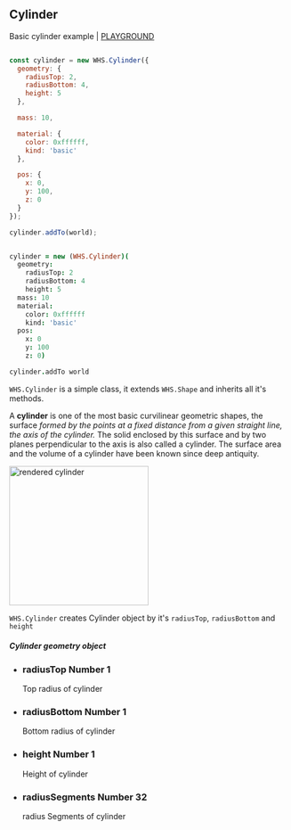 <h2 class="ws" id="cylinder">Cylinder</h2>

<div class="blockTitle h3">Basic cylinder example | <a target="_blank" href="http://whitestormjs.xyz/playground/?code=const%20world%20=%20new%20WHS.World(%7B%0D%0A%20%20autoresize:%20true,%0D%0A%0D%0A%20%20background:%20%7B%0D%0A%20%20%20%20color:%200x000000%0D%0A%20%20%7D,%0D%0A%0D%0A%20%20gravity:%20%7B%20//%20Physic%20gravity.%0D%0A%20%20%20%20x:%200,%0D%0A%20%20%20%20y:%20-100,%0D%0A%20%20%20%20z:%200%0D%0A%20%20%7D,%0D%0A%0D%0A%20%20camera:%20%7B%0D%0A%20%20%20%20x:50,%0D%0A%20%20%20%20y:50,%0D%0A%20%20%20%20z:50%0D%0A%20%20%7D%0D%0A%7D);%0D%0A%0D%0Aconst%20cylinder%20=%20new%20WHS.Cylinder(%7B%0D%0A%20%20geometry:%20%7B%0D%0A%20%20%20%20radiusTop:%206,%0D%0A%20%20%20%20radiusBottom:%205,%0D%0A%20%20%20%20height:%2015%0D%0A%20%20%7D,%0D%0A%0D%0A%20%20mass:%200,%0D%0A%0D%0A%20%20material:%20%7B%0D%0A%20%20%20%20color:%200xff00ff,%0D%0A%20%20%20%20kind:%20'basic'%0D%0A%20%20%7D,%0D%0A%0D%0A%20%20pos:%20%7B%0D%0A%20%20%20%20x:%2030,%0D%0A%20%20%20%20y:%2015,%0D%0A%20%20%20%20z:%2030%0D%0A%20%20%7D%0D%0A%7D);%0D%0A%0D%0Acylinder.addTo(world);%0D%0A%0D%0A//set%20mouse%20controls%20to%20intract%20with%20world%0D%0Aworld.setControls(WHS.orbitControls());%0D%0A%0D%0Aworld.start();%20//%20Start%20animations%20and%20physics%20simulation.">PLAYGROUND</a></div>

```javascript

const cylinder = new WHS.Cylinder({
  geometry: {
    radiusTop: 2,
    radiusBottom: 4,
    height: 5
  },

  mass: 10,

  material: {
    color: 0xffffff,
    kind: 'basic'
  },

  pos: {
    x: 0,
    y: 100,
    z: 0
  }
});

cylinder.addTo(world);

```

```coffeescript

cylinder = new (WHS.Cylinder)(
  geometry:
    radiusTop: 2
    radiusBottom: 4
    height: 5
  mass: 10
  material:
    color: 0xffffff
    kind: 'basic'
  pos:
    x: 0
    y: 100
    z: 0)

cylinder.addTo world

```


`WHS.Cylinder` is a simple class, it extends `WHS.Shape` and inherits all it's methods.

A **cylinder** is one of the most basic curvilinear geometric shapes, the surface *formed by the points at a fixed distance from a given straight line, the axis of the cylinder.* The solid enclosed by this surface and by two planes perpendicular to the axis is also called a cylinder. The surface area and the volume of a cylinder have been known since deep antiquity.

<img src="https://upload.wikimedia.org/wikipedia/commons/8/84/Cylinder-with-blender.png" alt="rendered cylinder" width="250">

`WHS.Cylinder` creates Cylinder object by it's `radiusTop`, `radiusBottom` and `height`

<div class="params" id="cylinder-geometry">
  <h5>Cylinder geometry object <a href="#cylinder-geometry" class="anchor"></a></h5>
  <ul>
    <li id="cylinder-geometry-radiusTop">
      <h3><a href="#cylinder-geometry-radiusTop" class="anchor"></a> radiusTop
        <span class="type">Number</span>
        <span class="default">1</span>
      </h3>
      <p>Top radius of cylinder</p>
    </li>
    <li id="cylinder-geometry-radiusBottom">
      <h3><a href="#cylinder-geometry-radiusBottom" class="anchor"></a> radiusBottom
        <span class="type">Number</span>
        <span class="default">1</span>
      </h3>
      <p>Bottom radius of cylinder</p>
    </li>
    <li id="cylinder-geometry-height">
      <h3><a href="#cylinder-geometry-height" class="anchor"></a> height
        <span class="type">Number</span>
        <span class="default">1</span>
      </h3>
      <p>Height of cylinder</p>
    </li>
    <li id="cylinder-geometry-radiusSegments">
      <h3><a href="#cylinder-geometry-radiusSegments" class="anchor"></a> radiusSegments
        <span class="type">Number</span>
        <span class="default">32</span>
      </h3>
      <p>radius     Segments of cylinder</p>
    </li>
  </ul>
</div>

<script src="https://gist.github.com/sasha240100/452b417534e092a75e8f.js"></script>
